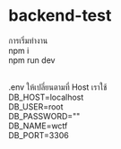 # backend-test
การเริ่มทำงาน <br />
npm i <br />
npm run dev <br /><br />

.env ให้เปลี่ยนตามที่  Host เราใช้ <br />
DB_HOST=localhost <br />
DB_USER=root <br />
DB_PASSWORD="" <br />
DB_NAME=wctf <br />
DB_PORT=3306 <br />





